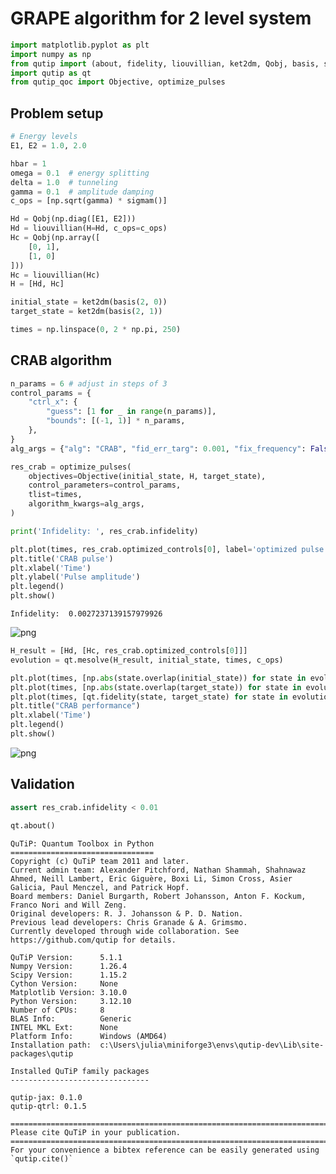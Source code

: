 # GRAPE algorithm for 2 level system


```python
import matplotlib.pyplot as plt
import numpy as np
from qutip import (about, fidelity, liouvillian, ket2dm, Qobj, basis, sigmam)
import qutip as qt
from qutip_qoc import Objective, optimize_pulses
```

## Problem setup


```python
# Energy levels
E1, E2 = 1.0, 2.0  

hbar = 1
omega = 0.1  # energy splitting
delta = 1.0  # tunneling
gamma = 0.1  # amplitude damping
c_ops = [np.sqrt(gamma) * sigmam()]

Hd = Qobj(np.diag([E1, E2]))
Hd = liouvillian(H=Hd, c_ops=c_ops)
Hc = Qobj(np.array([
    [0, 1],
    [1, 0]
])) 
Hc = liouvillian(Hc)
H = [Hd, Hc]

initial_state = ket2dm(basis(2, 0))
target_state = ket2dm(basis(2, 1))  

times = np.linspace(0, 2 * np.pi, 250)
```

## CRAB algorithm


```python
n_params = 6 # adjust in steps of 3
control_params = {
    "ctrl_x": {
        "guess": [1 for _ in range(n_params)],
        "bounds": [(-1, 1)] * n_params,
    },
}
alg_args = {"alg": "CRAB", "fid_err_targ": 0.001, "fix_frequency": False} 

res_crab = optimize_pulses(
    objectives=Objective(initial_state, H, target_state),
    control_parameters=control_params,
    tlist=times,
    algorithm_kwargs=alg_args,
)

print('Infidelity: ', res_crab.infidelity)

plt.plot(times, res_crab.optimized_controls[0], label='optimized pulse')
plt.title('CRAB pulse')
plt.xlabel('Time')
plt.ylabel('Pulse amplitude')
plt.legend()
plt.show()
```

    Infidelity:  0.0027237139157979926
    


    
![png](CRAB_state_open_files/CRAB_state_open_5_1.png)
    



```python
H_result = [Hd, [Hc, res_crab.optimized_controls[0]]]
evolution = qt.mesolve(H_result, initial_state, times, c_ops)

plt.plot(times, [np.abs(state.overlap(initial_state)) for state in evolution.states], label="Overlap with initial state")
plt.plot(times, [np.abs(state.overlap(target_state)) for state in evolution.states], label="Overlap with target state")
plt.plot(times, [qt.fidelity(state, target_state) for state in evolution.states], '--', label="Fidelity")
plt.title("CRAB performance")
plt.xlabel('Time')
plt.legend()
plt.show()
```


    
![png](CRAB_state_open_files/CRAB_state_open_6_0.png)
    


## Validation


```python
assert res_crab.infidelity < 0.01
```


```python
qt.about()
```

    
    QuTiP: Quantum Toolbox in Python
    ================================
    Copyright (c) QuTiP team 2011 and later.
    Current admin team: Alexander Pitchford, Nathan Shammah, Shahnawaz Ahmed, Neill Lambert, Eric Giguère, Boxi Li, Simon Cross, Asier Galicia, Paul Menczel, and Patrick Hopf.
    Board members: Daniel Burgarth, Robert Johansson, Anton F. Kockum, Franco Nori and Will Zeng.
    Original developers: R. J. Johansson & P. D. Nation.
    Previous lead developers: Chris Granade & A. Grimsmo.
    Currently developed through wide collaboration. See https://github.com/qutip for details.
    
    QuTiP Version:      5.1.1
    Numpy Version:      1.26.4
    Scipy Version:      1.15.2
    Cython Version:     None
    Matplotlib Version: 3.10.0
    Python Version:     3.12.10
    Number of CPUs:     8
    BLAS Info:          Generic
    INTEL MKL Ext:      None
    Platform Info:      Windows (AMD64)
    Installation path:  c:\Users\julia\miniforge3\envs\qutip-dev\Lib\site-packages\qutip
    
    Installed QuTiP family packages
    -------------------------------
    
    qutip-jax: 0.1.0
    qutip-qtrl: 0.1.5
    
    ================================================================================
    Please cite QuTiP in your publication.
    ================================================================================
    For your convenience a bibtex reference can be easily generated using `qutip.cite()`
    


```python

```
